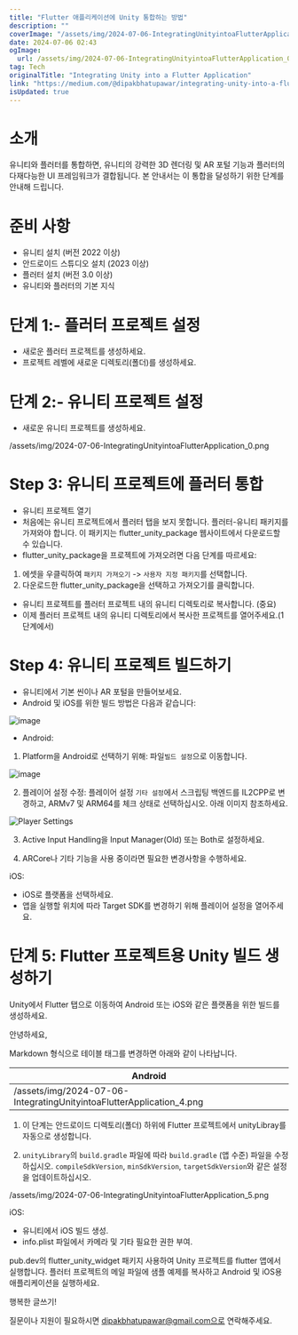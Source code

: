 ```yaml
---
title: "Flutter 애플리케이션에 Unity 통합하는 방법"
description: ""
coverImage: "/assets/img/2024-07-06-IntegratingUnityintoaFlutterApplication_0.png"
date: 2024-07-06 02:43
ogImage: 
  url: /assets/img/2024-07-06-IntegratingUnityintoaFlutterApplication_0.png
tag: Tech
originalTitle: "Integrating Unity into a Flutter Application"
link: "https://medium.com/@dipakbhatupawar/integrating-unity-into-a-flutter-application-f9f1f1940c38"
isUpdated: true
---
```






# 소개

유니티와 플러터를 통합하면, 유니티의 강력한 3D 렌더링 및 AR 포털 기능과 플러터의 다재다능한 UI 프레임워크가 결합됩니다. 본 안내서는 이 통합을 달성하기 위한 단계를 안내해 드립니다.

# 준비 사항

- 유니티 설치 (버전 2022 이상)
- 안드로이드 스튜디오 설치 (2023 이상)
- 플러터 설치 (버전 3.0 이상)
- 유니티와 플러터의 기본 지식

<div class="content-ad"></div>

# 단계 1:- 플러터 프로젝트 설정

- 새로운 플러터 프로젝트를 생성하세요.
- 프로젝트 레벨에 새로운 디렉토리(폴더)를 생성하세요.

# 단계 2:- 유니티 프로젝트 설정

- 새로운 유니티 프로젝트를 생성하세요.

<div class="content-ad"></div>

/assets/img/2024-07-06-IntegratingUnityintoaFlutterApplication_0.png

# Step 3: 유니티 프로젝트에 플러터 통합

- 유니티 프로젝트 열기
- 처음에는 유니티 프로젝트에서 플러터 탭을 보지 못합니다. 플러터-유니티 패키지를 가져와야 합니다. 이 패키지는 flutter_unity_package 웹사이트에서 다운로드할 수 있습니다.
- flutter_unity_package을 프로젝트에 가져오려면 다음 단계를 따르세요:
1. 에셋을 우클릭하여 `패키지 가져오기` -> `사용자 지정 패키지`를 선택합니다.
2. 다운로드한 flutter_unity_package을 선택하고 가져오기를 클릭합니다.
- 유니티 프로젝트를 플러터 프로젝트 내의 유니티 디렉토리로 복사합니다. (중요)
- 이제 플러터 프로젝트 내의 유니티 디렉토리에서 복사한 프로젝트를 열어주세요.(1단계에서)

# Step 4: 유니티 프로젝트 빌드하기

<div class="content-ad"></div>

- 유니티에서 기본 씬이나 AR 포털을 만들어보세요.
- Android 및 iOS를 위한 빌드 방법은 다음과 같습니다:

![image](/assets/img/2024-07-06-IntegratingUnityintoaFlutterApplication_1.png)

- Android:
1. Platform을 Android로 선택하기 위해: 파일`빌드 설정`으로 이동합니다.
     
![image](/assets/img/2024-07-06-IntegratingUnityintoaFlutterApplication_2.png)

<div class="content-ad"></div>

2. 플레이어 설정 수정: 플레이어 설정 `기타 설정`에서 스크립팅 백엔드를 IL2CPP로 변경하고, ARMv7 및 ARM64를 체크 상태로 선택하십시오. 아래 이미지 참조하세요.

![Player Settings](/assets/img/2024-07-06-IntegratingUnityintoaFlutterApplication_3.png)

3. Active Input Handling을 Input Manager(Old) 또는 Both로 설정하세요.

4. ARCore나 기타 기능을 사용 중이라면 필요한 변경사항을 수행하세요.

<div class="content-ad"></div>

iOS:

- iOS로 플랫폼을 선택하세요.
- 앱을 실행할 위치에 따라 Target SDK를 변경하기 위해 플레이어 설정을 열어주세요.

# 단계 5: Flutter 프로젝트용 Unity 빌드 생성하기

Unity에서 Flutter 탭으로 이동하여 Android 또는 iOS와 같은 플랫폼을 위한 빌드를 생성하세요.

<div class="content-ad"></div>

안녕하세요,

Markdown 형식으로 테이블 태그를 변경하면 아래와 같이 나타납니다.


| Android |
| ------- |
| /assets/img/2024-07-06-IntegratingUnityintoaFlutterApplication_4.png |

1. 이 단계는 안드로이드 디렉토리(폴더) 하위에 Flutter 프로젝트에서 unityLibray를 자동으로 생성합니다.

2. `unityLibrary`의 `build.gradle` 파일에 따라 `build.gradle` (앱 수준) 파일을 수정하십시오. `compileSdkVersion`, `minSdkVersion`, `targetSdkVersion`와 같은 설정을 업데이트하십시오.


<div class="content-ad"></div>

/assets/img/2024-07-06-IntegratingUnityintoaFlutterApplication_5.png

iOS:

- 유니티에서 iOS 빌드 생성.
- info.plist 파일에서 카메라 및 기타 필요한 권한 부여.

pub.dev의 flutter_unity_widget 패키지 사용하여 Unity 프로젝트를 flutter 앱에서 실행합니다. 플러터 프로젝트의 메일 파일에 샘플 예제를 복사하고 Android 및 iOS용 애플리케이션을 실행하세요.

<div class="content-ad"></div>

행복한 글쓰기!

질문이나 지원이 필요하시면 dipakbhatupawar@gmail.com으로 연락해주세요.